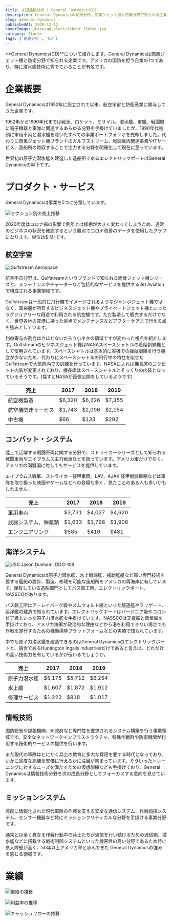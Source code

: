```yaml
---
title: 米国銘柄分析 | General Dynamics(GD)
description: General Dynamicsの銘柄分析。商業ジェット機と防衛分野で知られる企業。アメリカの国防を担う企業の1つであり、原子力潜水艦など特に潜水艦技術に秀でていることが有名。
slug: general-dynamics
publishedAt: 2020-12-12
coverImage: /Hero/gd-electricboat_i2nhmi.jpg
category: Stocks
tags: ['銘柄分析', 'GD']
---
```


**General Dynamics(GD)**について紹介します。General Dynamicsは商業ジェット機と防衛分野で知られる企業です。アメリカの国防を担う企業の1つであり、特に潜水艦技術に秀でていることが有名です。

# 企業概要

General Dynamicsは1952年に設立されて以来、航空宇宙と防衛産業に関与してきた企業です。

1952年から1990年代までは戦車、ロケット、ミサイル、潜水艦、軍艦、戦闘機に電子機器と軍隊に関連するあらゆる分野を手掛けていましたが、1990年代初頭に軍用車両と潜水艦を除いたすべての事業ポートフォリオを売却しました。代わりに商業ジェット機ブランドのガルフストリーム、戦闘車両関連事業やITサービス、造船所の買収することで注力する分野を明確化して現在に至っています。

世界初の原子力潜水艦を建造した造船所であるエレクトリックボートはGeneral Dynamicsの傘下です。

# プロダクト・サービス

General Dynamicsは事業を5つに分類しています。

![セクション別の売上推移](/Stocks/gd-sections_uxspma.png)

2020年度はコロナ禍の影響で例年とは様相が大きく変わってしまうため、通常のビジネスの状況を確認するという観点でコロナ改善のデータを使用したグラフになります。単位は$ Milです。

## 航空宇宙

![Gulfstream Aerospace](/Stocks/gulfstream-image_pvtyek.jpg)

航空宇宙分野は、Gulfstreamというブランドで知られる商業ジェット機シリーズと、メンテナンスやチャーターなど包括的なサービスを提供するJet Aviationで構成される事業領域です。

Gulfstreamは一般的に飛行機でイメージされるようなジャンボジェット機ではなく、富裕層が所有するビジネスジェット機やプライベートジェット機といったラグジュアリーな用途で利用される航空機です。ただ製造して販売するだけでなく、世界各地の空港に持った拠点でメンテナンスなどアフターケアまで行える点を強みとしています。

利益寄与の割合はさほどないだろう小ネタの領域ですが変わった視点を紹介します。Gulfstreamのビジネスジェット機はNASAスペースシャトルの着陸訓練機として使用されています。スペースシャトルは基本的に実機での操縦訓練を行う機会が少ないため、代わりにスペースシャトルの飛行中の特性を似せたGulfstreamで大気圏内での訓練を行っています。NASAによれば機長席のコクピット内装が変更されており、機長席はスペースシャトルとそっくりの内装となっているそうです。(探すとNASAが画像公開をしているようです)

| 売上               | 2017   | 2018   | 2019   |
| ------------------ | ------ | ------ | ------ |
| 航空機製造         | $6,320 | $6,226 | $7,355 |
| 航空機関連サービス | $1,743 | $2,096 | $2,154 |
| 中古機             | $66    | $133   | $292   |

## コンバット・システム

陸上で活躍する戦闘車両に関する分野で、ストライカーシリーズとして知られる戦闘車両やエイブラムス主力戦車などを扱っています。アメリカ軍だけでなく、アメリカの同盟国に対してもサービスを提供しています。

エイブラムス戦車、ストライカー装甲車両、LAV、AJAX 装甲戦闘車輛などは軍隊を取り扱った映画やゲームなどへの登場も多く、見たことのある人も多いかもしれません。

| 売上                 | 2017   | 2018   | 2019   |
| -------------------- | ------ | ------ | ------ |
| 軍用車両             | $3,731 | $4,027 | $4,620 |
| 武器システム、弾薬類 | $1,633 | $1,798 | $1,906 |
| エンジニアリング     | $585   | $416   | $481   |

## 海洋システム

![USS Jason Dunham, DDG-109](/Stocks/bathIronWorks-DDG_109_ewqncf.jpg)

General Dynamicsは原子力潜水艦、水上戦闘艦、補助艦艇など高い専門技術を要する艦船の設計、製造、修理を可能な造船所をアメリカの両海岸に有しています。保有している造船部門としてバス鉄工所、エレクトリックボート、NASSCOがあります。

バス鉄工所はアーレイバーグ級やズムウォルト級といった駆逐艦やフリゲート、巡洋艦の建造で知られています。エレクトリックボートはバージニア級やコロンビア級といった原子力潜水艦を手掛けています。NASSCOは支援船と商業船を手掛けており、アメリカ海軍が政治的な理由などから港を利用できない場合でも作戦を遂行するための機動揚陸プラットフォームなどの実績で知られています。

中でも原子力潜水艦を建造できるのはGeneral Dynamicsのエレクトリックボートと、競合であるHuntington Ingalls Industriesだけであると言えば、どれだけの高い技術力を有しているかが伝わるでしょうか。

| 売上         | 2017   | 2018   | 2019   |
| ------------ | ------ | ------ | ------ |
| 原子力潜水艦 | $5,175 | $5,712 | $6,254 |
| 水上艦       | $1,607 | $1,872 | $1,912 |
| 修理サービス | $1,222 | $918   | $1,017 |

## 情報技術

国防総省や諜報機関、州政府など専門性を要求されるシステム構築を行う事業領域です。安全なネットワークインフラストラクチャ、特殊作戦群や防衛機関が利用する技術的サービスの提供を行います。

また現代の軍隊はとにかく兵士の教育に多大な費用を要する時代となっており、いかに高度な訓練を安価に行えるかに注目が集まっています。そういったトレーニングに対するニーズを満たすための仮想訓練なども手掛けており、General Dynamicsは情報技術分野を次の成長分野としてフォーカスする意向を見せています。

## ミッションシステム

高度に情報化された現代軍隊の作戦を支える安全な通信システム、作戦指揮システム、センサー機器など特にミッションクリティカルな分野を手掛ける事業分野です。

通常とは全く異なる作戦行動中の兵士たちが通信を行い続けるための通信網、潜水艦などに搭載する戦術制御システムといった機密性の高い分野であるため特に参入障壁が高く、50年以上アメリカ軍と歩んできた General Dynamicsの強みを感じる領域です。

# 業績

![業績の推移](/Stocks/gd-revenue_vedk3p.png)

![利益率の推移](/Stocks/gd-margin_jxr1bj.png)

![キャッシュフローの推移](/Stocks/gd-cf_jthefi.png)
